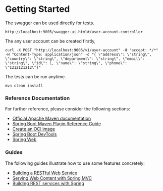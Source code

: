# Getting Started

The swagger can be used directly for tests.

`http://localhost:9005/swagger-ui.html#/user-account-controller`

The any user account can be created firstly,

`curl -X POST "http://localhost:9005/v1/user-account" -H "accept: */*" -H "Content-Type: application/json" -d "{ \"address\": \"string\", \"country\": \"string\", \"department\": \"string\", \"email\": \"string\", \"id\": 1, \"name\": \"string\", \"phone\": \"1212121212\"}"`

The tests can be run anytime.

`mvn clean install`

### Reference Documentation

For further reference, please consider the following sections:

* [Official Apache Maven documentation](https://maven.apache.org/guides/index.html)
* [Spring Boot Maven Plugin Reference Guide](https://docs.spring.io/spring-boot/docs/2.4.3/maven-plugin/reference/html/)
* [Create an OCI image](https://docs.spring.io/spring-boot/docs/2.4.3/maven-plugin/reference/html/#build-image)
* [Spring Boot DevTools](https://docs.spring.io/spring-boot/docs/2.4.3/reference/htmlsingle/#using-boot-devtools)
* [Spring Web](https://docs.spring.io/spring-boot/docs/2.4.3/reference/htmlsingle/#boot-features-developing-web-applications)

### Guides

The following guides illustrate how to use some features concretely:

* [Building a RESTful Web Service](https://spring.io/guides/gs/rest-service/)
* [Serving Web Content with Spring MVC](https://spring.io/guides/gs/serving-web-content/)
* [Building REST services with Spring](https://spring.io/guides/tutorials/bookmarks/)

